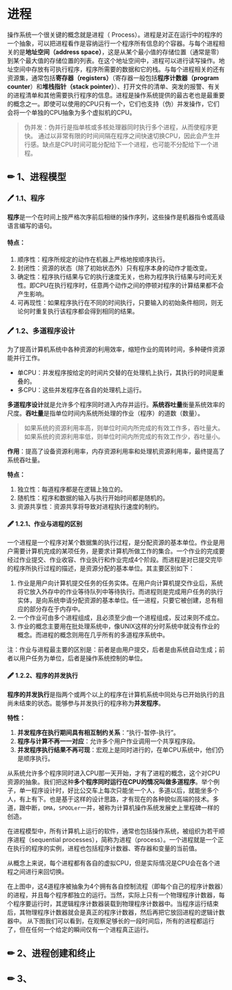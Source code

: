 # 进程

操作系统一个很关键的概念就是进程（ Process）。进程是对正在运行中的程序的一个抽象，可以把进程看作是容纳运行一个程序所有信息的个容器。与每个进程相关的是**地址空间（address space）**，这是从某个最小值的存储位置（通常是零）到某个最大值的存储位置的列表。在这个地址空间中，进程可以进行读写操作。地址空间中存放有可执行程序，程序所需要的数据和它的栈。与每个进程相关的还有资源集，通常包括**寄存器（registers）**（寄存器一般包括**程序计数器（program counter**）和**堆栈指针（stack pointer）**）、打开文件的清单、突发的报警、有关的进程清单和其他需要执行程序的信息。进程是操作系统提供的最古老也是最重要的概念之一。即使可以使用的CPU只有一个，它们也支持（伪）并发操作，它们会将一个单独的CPU抽象为多个虚拟机的CPU。

> 伪并发：伪并行是指单核或多核处理器同时执行多个进程，从而使程序更快。 通过以非常有限的时间间隔在程序之间快速切换CPU，因此会产生并行感。缺点是CPU时间可能分配给下一个进程，也可能不分配给下一个进程。

## ✏ 1、进程模型

### 🖊 1.1、程序

**程序**是一个在时间上按严格次序前后相继的操作序列，这些操作是机器指令或高级语言编写的语句。

#### **特点：**

1. 顺序性：程序所规定的动作在机器上严格地按顺序执行。
2. 封闭性：资源的状态（除了初始状态外）只有程序本身的动作才能改变。
3. 确定性：程序执行结果与它的执行速度无关，也称为程序执行结果与时间无关性。即CPU在执行程序时，任意两个动作之间的停顿对程序的计算结果都不会产生影响。
4. 可再现性：如果程序执行在不同的时间执行，只要输入的初始条件相同，则无论何时重复执行该程序都会得到相同的结果。

### 🖊 1.2、多道程序设计

为了提高计算机系统中各种资源的利用效率，缩短作业的周转时间，多种硬件资源能并行工作。

* 单CPU：并发程序按给定的时间片交替的在处理机上执行，其执行的时间是重叠的。
* 多CPU：这些并发程序在各自的处理机上运行。

**多道程序设计**就是允许多个程序同时进入内存并运行。**系统吞吐量**衡量系统效率的尺度。**吞吐量**是指单位时间内系统所处理的作业（程序）的道数（数量）。

> 如果系统的资源利用率高，则单位时间内所完成的有效工作多，吞吐量大。 如果系统的资源利用率低，则单位时间内所完成的有效工作少，吞吐量小。

**作用**：提高了设备资源利用率，内存资源利用率和处理机资源利用率，最终提高了系统吞吐量。

**特点：**

1. 独立性：每道程序都是在逻辑上独立的。
2. 随机性：程序和数据的输入与执行开始时间都是随机的。
3. 资源共享性：资源共享将导致对进程执行速度的制约。

####  🖋 1.2.1、**作业与进程的区别**

一个进程是一个程序对某个数据集的执行过程，是分配资源的基本单位。作业是用户需要计算机完成的某项任务，是要求计算机所做工作的集合。一个作业的完成要经过作业提交、作业收容、作业执行和作业完成4个阶段。而进程是对已提交完毕的程序所执行过程的描述，是资源分配的基本单位。其主要区别如下：

1. 作业是用户向计算机提交任务的任务实体。在用户向计算机提交作业后，系统将它放入外存中的作业等待队列中等待执行。而进程则是完成用户任务的执行实体，是向系统申请分配资源的基本单位。任一进程，只要它被创建，总有相应的部分存在于内存中。
2. 一个作业可由多个进程组成，且必须至少由一个进程组成，反过来则不成立。
3. 作业的概念主要用在批处理系统中，像UNIX这样的分时系统中就没有作业的概念。而进程的概念则用在几乎所有的多道程序系统中。

注：作业与进程最主要的区别是：前者是由用户提交，后者是由系统自动生成；前者以用户任务为单位，后者是操作系统控制的单位。

#### 🖋 1.2.2、程序的并发执行

**程序的并发执行**是指两个或两个以上的程序在计算机系统中同处与已开始执行的且尚未结束的状态。能够参与并发执行的程序称为**并发程序**。

**特性：**

1. **并发程序在执行期间具有相互制约关系**：“执行-暂停-执行”。
2. **程序与计算不再一一对应**：允许多个用户作业调用一个共享程序段。
3. **并发程序执行结果不再可现**：宏观上是同时进行的，在单CPU系统中，他们仍是顺序执行。





从系统允许多个程序同时进入CPU那一天开始，才有了进程的概念，这个对CPU资源的抽象。我们把这种**多个程序同时运行在CPU的情况叫做多道程序**。举个例子，单一程序设计时，好比公交车上每次只能坐一个人，多道以后，就能坐多个人，有上有下。也是基于这样的设计思路，才有现在的各种貌似高端的技术。多道，跟中断，`DMA`，`SPOOLer`一并，被称为计算机操作系统发展史上里程碑一样的创造。

在进程模型中，所有计算机上运行的软件，通常也包括操作系统，被组织为若干顺序进程（sequential processes），简称为进程（process）。一个进程就是一个正在执行的程序的实例，进程也包括程序计数器、寄存器和变量的当前值。



从概念上来说，每个进程都有各自的虚拟CPU，但是实际情况是CPU会在各个进程之间进行来回切换。

在上图中，这4道程序被抽象为4个拥有各自控制流程（即每个自己的程序计数器）的进程，并且每个程序都独立的运行。当然，实际上只有一个物理程序计数器，每个程序要运行时，其逻辑程序计数器装载到物理程序计数器中。当程序运行结束后，其物理程序计数器就会是真正的程序计数器，然后再把它放回进程的逻辑计数器中。 从下图我们可以看到，在观察足够长的一段时间后，所有的进程都运行了，但在任何一个给定的瞬间仅有一个进程真正运行。

## ✏ 2、进程创建和终止

## ✏ 3、



